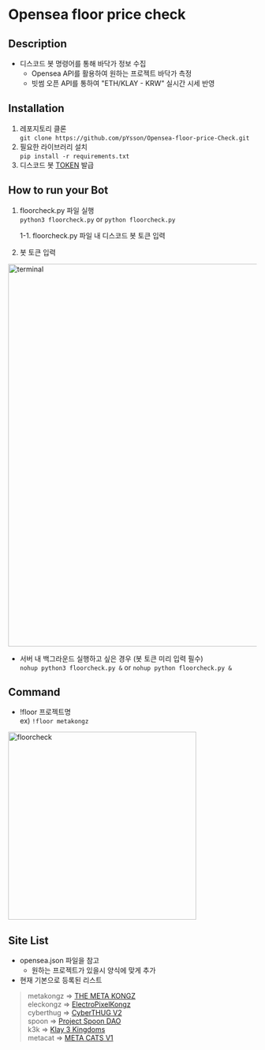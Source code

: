 # Opensea floor price check
## Description
- 디스코드 봇 명령어를 통해 바닥가 정보 수집
  - Opensea API를 활용하여 원하는 프로젝트 바닥가 측정
  - 빗썸 오픈 API를 통하여 "ETH/KLAY - KRW" 실시간 시세 반영

## Installation
1. 레포지토리 클론  
```git clone https://github.com/pYsson/Opensea-floor-price-Check.git```
2. 필요한 라이브러리 설치  
```pip install -r requirements.txt```
3. 디스코드 봇 [TOKEN](https://discord.com/developers/docs/intro) 발급

## How to run your Bot
1. floorcheck.py 파일 실행  
```python3 floorcheck.py``` or ```python floorcheck.py```  

    1-1. floorcheck.py 파일 내 디스코드 봇 토큰 입력  
2. 봇 토큰 입력  
<img width="776" alt="terminal" src="https://user-images.githubusercontent.com/97378861/148895817-e8f52cbc-b5c8-409e-bd42-8afe3532472c.png">  

- 서버 내 백그라운드 실행하고 싶은 경우 (봇 토큰 미리 입력 필수)  
```nohup python3 floorcheck.py &``` or ```nohup python floorcheck.py &```

## Command
- !floor 프로젝트명  
ex) ```!floor metakongz```  
<img width="381" alt="floorcheck" src="https://user-images.githubusercontent.com/97378861/148893847-4382861b-6b0e-4d58-a049-de159cd981e1.png">

## Site List
- opensea.json 파일을 참고
  -  원하는 프로젝트가 있을시 양식에 맞게 추가
- 현재 기본으로 등록된 리스트
> metakongz   =>    [THE META KONGZ](https://opensea.io/collection/the-meta-kongz)  
> eleckongz   =>    [ElectroPixelKongz](https://opensea.io/collection/electropixelkongz)  
> cyberthug   =>    [CyberTHUG V2](https://opensea.io/collection/cyberthug-v2)  
> spoon       =>    [Project Spoon DAO](https://opensea.io/collection/project-spoon-dao)  
> k3k         =>    [Klay 3 Kingdoms](https://opensea.io/collection/klay-3-kingdoms)  
> metacat     =>    [META CATS V1](https://opensea.io/collection/meta-cats-v1)  
